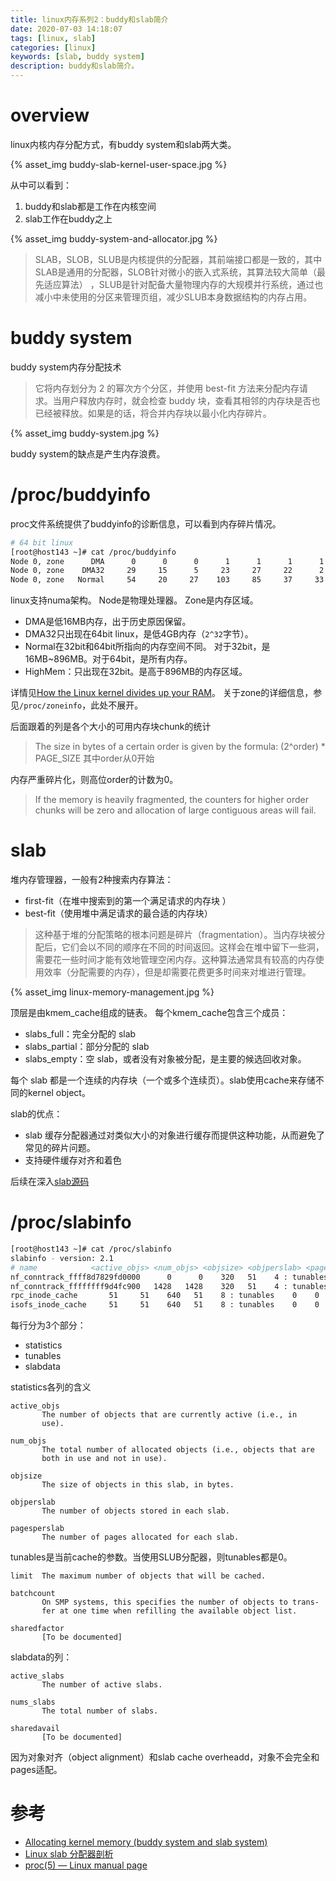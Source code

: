 ```yaml
---
title: linux内存系列2：buddy和slab简介
date: 2020-07-03 14:18:07
tags: [linux, slab]
categories: [linux]
keywords: [slab, buddy system]
description: buddy和slab简介。
---
```


# overview

linux内核内存分配方式，有buddy system和slab两大类。
<!-- more -->
{% asset_img buddy-slab-kernel-user-space.jpg %}

从中可以看到：
1. buddy和slab都是工作在内核空间
2. slab工作在buddy之上

{% asset_img buddy-system-and-allocator.jpg %}

>SLAB，SLOB，SLUB是内核提供的分配器，其前端接口都是一致的，其中SLAB是通用的分配器，SLOB针对微小的嵌入式系统，其算法较大简单（最先适应算法） ，SLUB是针对配备大量物理内存的大规模并行系统，通过也减小中未使用的分区来管理页组，减少SLUB本身数据结构的内存占用。


# buddy system

buddy system内存分配技术
>它将内存划分为 2 的幂次方个分区，并使用 best-fit 方法来分配内存请求。当用户释放内存时，就会检查 buddy 块，查看其相邻的内存块是否也已经被释放。如果是的话，将合并内存块以最小化内存碎片。

{% asset_img buddy-system.jpg %}

buddy system的缺点是产生内存浪费。

# /proc/buddyinfo

proc文件系统提供了buddyinfo的诊断信息，可以看到内存碎片情况。
```sh
# 64 bit linux
[root@host143 ~]# cat /proc/buddyinfo 
Node 0, zone      DMA      0      0      0      1      1      1      1      0      1      1      3 
Node 0, zone    DMA32     29     15      5     23     27     22      2      7      8      1    625 
Node 0, zone   Normal     54     20     27    103     85     37     33     12     27     43   2866
```

linux支持numa架构。
Node是物理处理器。
Zone是内存区域。
- DMA是低16MB内存，出于历史原因保留。
- DMA32只出现在64bit linux，是低4GB内存（`2^32`字节）。
- Normal在32bit和64bit所指向的内存空间不同。
对于32bit，是16MB~896MB。对于64bit，是所有内存。
- HighMem：只出现在32bit。是高于896MB的内存区域。

详情见[How the Linux kernel divides up your RAM](https://utcc.utoronto.ca/~cks/space/blog/linux/KernelMemoryZones)。
关于zone的详细信息，参见`/proc/zoneinfo`，此处不展开。

后面跟着的列是各个大小的可用内存块chunk的统计
>The size in bytes of a certain order is given by the formula:
>(2^order) * PAGE_SIZE
>其中order从0开始

内存严重碎片化，则高位order的计数为0。
>If the memory is heavily fragmented, the counters for higher
>order chunks will be zero and allocation of large contiguous
>areas will fail.


# slab

堆内存管理器，一般有2种搜索内存算法：
- first-fit（在堆中搜索到的第一个满足请求的内存块 ）
- best-fit（使用堆中满足请求的最合适的内存块）

>这种基于堆的分配策略的根本问题是碎片（fragmentation）。当内存块被分配后，它们会以不同的顺序在不同的时间返回。这样会在堆中留下一些洞，需要花一些时间才能有效地管理空闲内存。这种算法通常具有较高的内存使用效率（分配需要的内存），但是却需要花费更多时间来对堆进行管理。


{% asset_img linux-memory-management.jpg %}

顶层是由kmem_cache组成的链表。
每个kmem_cache包含三个成员：
- slabs_full：完全分配的 slab
- slabs_partial：部分分配的 slab
- slabs_empty：空 slab，或者没有对象被分配，是主要的候选回收对象。

每个 slab 都是一个连续的内存块（一个或多个连续页）。slab使用cache来存储不同的kernel object。

slab的优点：
- slab 缓存分配器通过对类似大小的对象进行缓存而提供这种功能，从而避免了常见的碎片问题。
- 支持硬件缓存对齐和着色

后续在深入[slab源码](https://elixir.bootlin.com/linux/v5.7.6/source/mm/slab.c)

# /proc/slabinfo

```sh
[root@host143 ~]# cat /proc/slabinfo
slabinfo - version: 2.1
# name            <active_objs> <num_objs> <objsize> <objperslab> <pagesperslab> : tunables <limit> <batchcount> <sharedfactor> : slabdata <active_slabs> <num_slabs> <sharedavail>
nf_conntrack_ffff8d7829fd0000      0      0    320   51    4 : tunables    0    0    0 : slabdata      0      0      0
nf_conntrack_ffffffff9d4fc900   1428   1428    320   51    4 : tunables    0    0    0 : slabdata     28     28      0
rpc_inode_cache       51     51    640   51    8 : tunables    0    0    0 : slabdata      1      1      0
isofs_inode_cache     51     51    640   51    8 : tunables    0    0    0 : slabdata      1      1      0

```

每行分为3个部分：
- statistics
- tunables
- slabdata

statistics各列的含义
```
active_objs
       The number of objects that are currently active (i.e., in
       use).

num_objs
       The total number of allocated objects (i.e., objects that are
       both in use and not in use).

objsize
       The size of objects in this slab, in bytes.

objperslab
       The number of objects stored in each slab.

pagesperslab
       The number of pages allocated for each slab.
```

tunables是当前cache的参数。当使用SLUB分配器，则tunables都是0。
```
limit  The maximum number of objects that will be cached.

batchcount
       On SMP systems, this specifies the number of objects to trans‐
       fer at one time when refilling the available object list.

sharedfactor
       [To be documented]
```

slabdata的列：
```
active_slabs
       The number of active slabs.

nums_slabs
       The total number of slabs.

sharedavail
       [To be documented]
```
因为对象对齐（object alignment）和slab cache overheadd，对象不会完全和pages适配。


# 参考


- [Allocating kernel memory (buddy system and slab system)](https://www.geeksforgeeks.org/operating-system-allocating-kernel-memory-buddy-system-slab-system/)
- [Linux slab 分配器剖析](https://www.ibm.com/developerworks/cn/linux/l-linux-slab-allocator/index.html)
- [proc(5) — Linux manual page](https://man7.org/linux/man-pages/man5/proc.5.html)
